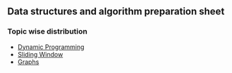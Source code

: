 ## Data structures and algorithm preparation sheet 

### Topic wise distribution

* [Dynamic Programming](https://docs.google.com/spreadsheets/d/1X5xHvc9p00uixMrqgCUMox5YRGTDOrNWQSmG7CRMsjU/edit#gid=0)
* [Sliding Window](https://docs.google.com/spreadsheets/d/1Wv4gURdLxLizj9M_YFpYI6wQ_rHhhCrqgSqP18hAdHY/edit#gid=0)
* [Graphs](https://bit.ly/3sfp8H4)


